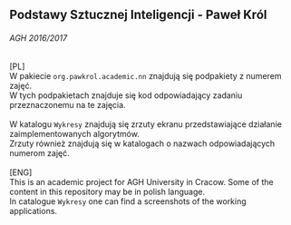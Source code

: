 ## Podstawy Sztucznej Inteligencji - Paweł Król
###### AGH 2016/2017

[PL] <br>
W pakiecie `org.pawkrol.academic.nn` znajdują się podpakiety z numerem zajęć.<br>
W tych podpakietach znajduje się kod odpowiadający zadaniu przeznaczonemu na te zajęcia.<br>
<br>
W katalogu `Wykresy` znajdują się zrzuty ekranu przedstawiające działanie zaimplementowanych algorytmów.<br>
Zrzuty również znajdują się w katalogach o nazwach odpowiadających numerom zajęć.<br>
<br>
[ENG] <br>
This is an academic project for AGH University in Cracow. Some of the content in this repository may be in polish language.<br>
In catalogue `Wykresy` one can find a screenshots of the working applications.<br>


